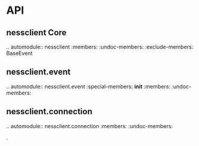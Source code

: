 # API

## nessclient Core

.. automodule:: nessclient
    :members:
    :undoc-members:
    :exclude-members: BaseEvent

## nessclient.event

.. automodule:: nessclient.event
    :special-members: __init__
    :members:
    :undoc-members:


## nessclient.connection

.. automodule:: nessclient.connection
    :members:
    :undoc-members:

.

